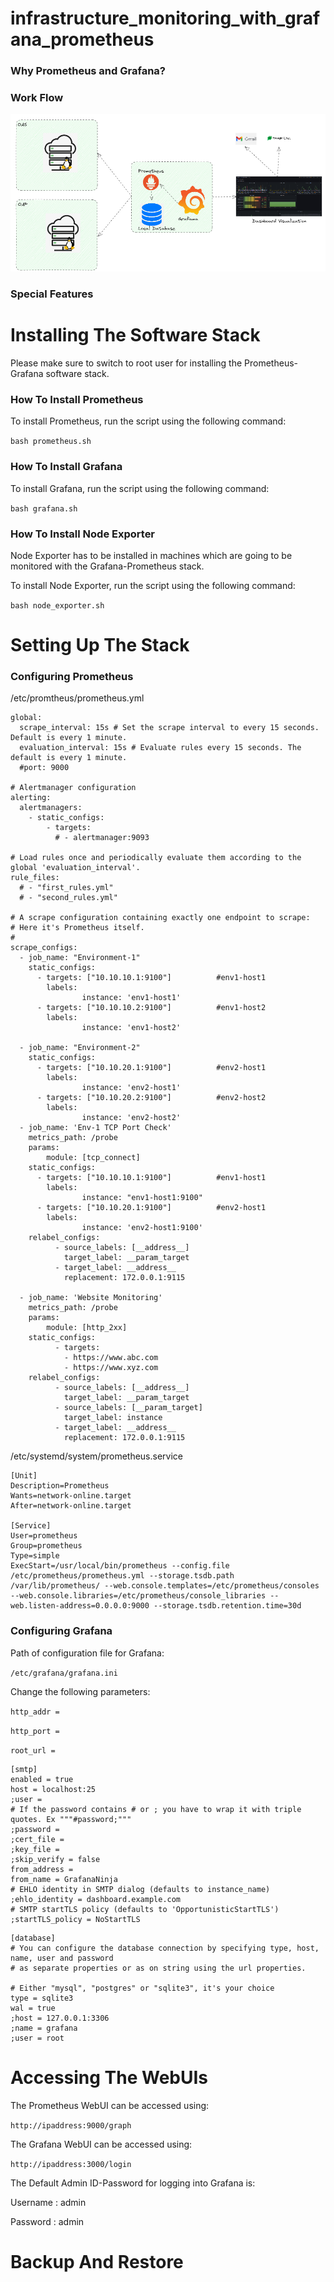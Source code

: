 # infrastructure_monitoring_with_grafana_prometheus

### Why Prometheus and Grafana?

### Work Flow

<img src="https://github.com/ibshafique/infrastructure_monitoring_with_grafana_prometheus/blob/main/assets/workflow.png">

### Special Features





# Installing The Software Stack

Please make sure to switch to root user for installing the Prometheus-Grafana software stack. 

### How To Install Prometheus

To install Prometheus, run the script using the following command:

```bash prometheus.sh  ```

### How To Install Grafana

To install Grafana, run the script using the following command:

```bash grafana.sh  ```

### How To Install Node Exporter
Node Exporter has to be installed in machines which are going to be monitored with the Grafana-Prometheus stack.

To install Node Exporter, run the script using the following command:

```bash node_exporter.sh  ```

# Setting Up The Stack

### Configuring Prometheus

/etc/promtheus/prometheus.yml

```
global:
  scrape_interval: 15s # Set the scrape interval to every 15 seconds. Default is every 1 minute.
  evaluation_interval: 15s # Evaluate rules every 15 seconds. The default is every 1 minute.
  #port: 9000 

# Alertmanager configuration
alerting:
  alertmanagers:
    - static_configs:
        - targets:
          # - alertmanager:9093

# Load rules once and periodically evaluate them according to the global 'evaluation_interval'.
rule_files:
  # - "first_rules.yml"
  # - "second_rules.yml"

# A scrape configuration containing exactly one endpoint to scrape:
# Here it's Prometheus itself.
#
scrape_configs:
  - job_name: "Environment-1"
    static_configs:
      - targets: ["10.10.10.1:9100"]          #env1-host1
        labels:
                instance: 'env1-host1'
      - targets: ["10.10.10.2:9100"]          #env1-host2
        labels:
                instance: 'env1-host2'

  - job_name: "Environment-2"
    static_configs:
      - targets: ["10.10.20.1:9100"]          #env2-host1
        labels:
                instance: 'env2-host1'
      - targets: ["10.10.20.2:9100"]          #env2-host2
        labels:
                instance: 'env2-host2'
  - job_name: 'Env-1 TCP Port Check'
    metrics_path: /probe
    params:
        module: [tcp_connect] 
    static_configs:
      - targets: ["10.10.10.1:9100"]          #env1-host1
        labels:
                instance: "env1-host1:9100"
      - targets: ["10.10.20.1:9100"]          #env2-host1
        labels:
                instance: 'env2-host1:9100'
    relabel_configs:
          - source_labels: [__address__]
            target_label: __param_target
          - target_label: __address__
            replacement: 172.0.0.1:9115

  - job_name: 'Website Monitoring'
    metrics_path: /probe
    params:
        module: [http_2xx]
    static_configs:
          - targets:
            - https://www.abc.com
            - https://www.xyz.com
    relabel_configs:
          - source_labels: [__address__]
            target_label: __param_target
          - source_labels: [__param_target]
            target_label: instance
          - target_label: __address__
            replacement: 172.0.0.1:9115
```


/etc/systemd/system/prometheus.service

```
[Unit]
Description=Prometheus
Wants=network-online.target
After=network-online.target

[Service]
User=prometheus
Group=prometheus
Type=simple
ExecStart=/usr/local/bin/prometheus --config.file /etc/prometheus/prometheus.yml --storage.tsdb.path /var/lib/prometheus/ --web.console.templates=/etc/prometheus/consoles --web.console.libraries=/etc/prometheus/console_libraries --web.listen-address=0.0.0.0:9000 --storage.tsdb.retention.time=30d
```


### Configuring Grafana

Path of configuration file for Grafana:

```/etc/grafana/grafana.ini```

Change the following parameters:

```http_addr = ```

```http_port = ```

```root_url = ```

```
[smtp]
enabled = true
host = localhost:25
;user =
# If the password contains # or ; you have to wrap it with triple quotes. Ex """#password;"""
;password =
;cert_file =
;key_file =
;skip_verify = false
from_address = 
from_name = GrafanaNinja
# EHLO identity in SMTP dialog (defaults to instance_name)
;ehlo_identity = dashboard.example.com
# SMTP startTLS policy (defaults to 'OpportunisticStartTLS')
;startTLS_policy = NoStartTLS
```

```
[database]
# You can configure the database connection by specifying type, host, name, user and password
# as separate properties or as on string using the url properties.

# Either "mysql", "postgres" or "sqlite3", it's your choice
type = sqlite3
wal = true
;host = 127.0.0.1:3306
;name = grafana
;user = root
```


# Accessing The WebUIs

The Prometheus WebUI can be accessed using:

```http://ipaddress:9000/graph```

The Grafana WebUI can be accessed using:

```http://ipaddress:3000/login```


The Default Admin ID-Password for logging into Grafana is:

Username : admin

Password : admin


# Backup And Restore
